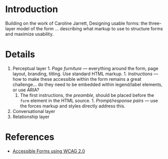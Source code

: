 # Introduction #

Building on the work of Caroline Jarrett, Designing usable forms: the three-layer model of the form … describing what markup to use to structure forms and maximize usability.

# Details #

  1. Perceptual layer
    1. _Page furniture_ — everything around the form, page layout, branding, titling. Use standard HTML markup.
    1. _Instructions_ — how to make these accessible within the form remains a great challenge... do they need to be embedded within legend/label elements, or use ARIA?
      1. The first instructions, the _preamble_, should be placed before the `form` element in the HTML source.
    1. _Prompt/response pairs_ — use the forces markup and styles directly address this.
  1. Conversational layer
  1. Relationship layer

# References #
  * [Accessible Forms using WCAG 2.0](http://www.usability.com.au/resources/wcag2/)